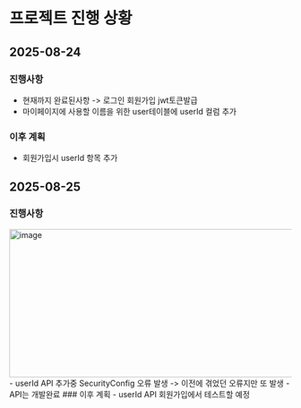# 프로젝트 진행 상황

## 2025-08-24
### 진행사항
- 현재까지 완료된사항 -> 로그인 회원가입 jwt토큰발급
- 마이페이지에 사용할 이름을 위한 user테이블에 userId 컬럼 추가
### 이후 계획
- 회원가입시 userId 항목 추가

## 2025-08-25
### 진행사항
<img width="595" height="265" alt="image" src="https://github.com/user-attachments/assets/ede0d57b-8a7b-425e-9e8f-11a10f2c46b4" />
- userId API 추가중 SecurityConfig 오류 발생 -> 이전에 겪었던 오류지만 또 발생
- API는 개발완료
### 이후 계획
- userId API 회원가입에서 테스트할 예정
